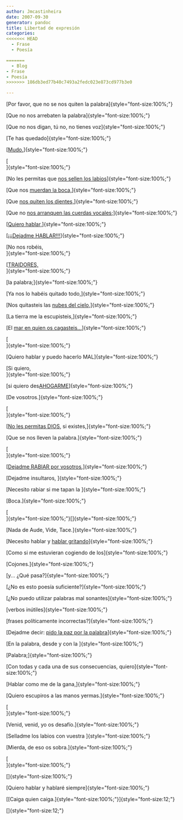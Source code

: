 ```yaml
---
author: Jmcastinheira
date: 2007-09-30
generator: pandoc
title: Libertad de expresión
categories:
<<<<<<< HEAD
  - Frase
  - Poesía

=======
  - Blog
- Frase
- Poesía
>>>>>>> 186db3ed77b40c7493a2fedc023e873cd977b3e0

---
```




[Por favor, que no se nos quiten la palabra]{style="font-size:100%;"}

[Que no nos arrebaten la palabra]{style="font-size:100%;"}

[Que no nos digan, tú no, no tienes voz]{style="font-size:100%;"}

[Te has quedado]{style="font-size:100%;"}

[[Mudo.](http://www.tebeosfera.com/Obra/Tebeo/Sinsentido/mudo.gif)]{style="font-size:100%;"}

[\
]{style="font-size:100%;"}

[No les permitas que [nos sellen los
labios](http://ivansainzpardo.blogia.com/upload/20051202145444-mudo.jpg)]{style="font-size:100%;"}

[Que nos [muerdan la
boca,](http://freak.blogs.sapo.pt/arquivo/Morder.jpg)]{style="font-size:100%;"}

[Que [nos quiten los
dientes,](http://img137.imageshack.us/img137/9276/sawiii2ha.png)]{style="font-size:100%;"}

[Que no [nos arranquen las cuerdas
vocales](http://www.milenio.com/index.php/2007/09/23/124536/);]{style="font-size:100%;"}

[[Quiero
hablar,](http://www.youtube.com/watch?v=VXnVy93MZ1g)]{style="font-size:100%;"}

[[¡¡¡Dejadme
HABLAR!!!](http://actualidad.terra.es/nacional/articulo/birmania_monjes_budistas_siguen_frente_1890448.htm)]{style="font-size:100%;"}

[No nos robéis,\
]{style="font-size:100%;"}

[[TRAIDORES,](http://actualidad.terra.es/nacional/articulo/junta_militar_birmania_asia_1890453.htm)\
]{style="font-size:100%;"}

[la palabra;]{style="font-size:100%;"}

[Ya nos lo habéis quitado todo,]{style="font-size:100%;"}

[Nos quitasteis las [nubes del
cielo](http://www.youtube.com/watch?v=eP9O66wo7iI),]{style="font-size:100%;"}

[La tierra me la escupisteis,]{style="font-size:100%;"}

[El [mar en quien os
cagasteis...](http://www.youtube.com/watch?v=-d64gVK85Bg)]{style="font-size:100%;"}

[\
]{style="font-size:100%;"}

[Quiero hablar y puedo hacerlo MAL]{style="font-size:100%;"}

[Si quiero,\
]{style="font-size:100%;"}

[si quiero
des[AHOGARME](http://www.youtube.com/watch?v=ZTMbcLZu_Ak)]{style="font-size:100%;"}

[De vosotros.]{style="font-size:100%;"}

[\
]{style="font-size:100%;"}

[[No les permitas DIOS](http://www.youtube.com/watch?v=U7BdZUwm47s), si
existes,]{style="font-size:100%;"}

[Que se nos lleven la palabra.]{style="font-size:100%;"}

[\
]{style="font-size:100%;"}

[[Dejadme RABIAR por
vosotros](http://www.youtube.com/watch?v=XyQDKLAhCY0),]{style="font-size:100%;"}

[Dejadme insultaros, ]{style="font-size:100%;"}

[Necesito rabiar si me tapan la ]{style="font-size:100%;"}

[Boca.]{style="font-size:100%;"}

[\
]{style="font-size:100%;"}[]{style="font-size:100%;"}

[Nada de Aude, Vide, Tace.]{style="font-size:100%;"}

[Necesito hablar y [hablar
gritando](http://www.youtube.com/watch?v=4ENL7tDHdzk)]{style="font-size:100%;"}

[Como si me estuvieran cogiendo de los]{style="font-size:100%;"}

[Cojones.]{style="font-size:100%;"}

[y... ¿Qué pasa?]{style="font-size:100%;"}

[¿No es esto poesía suficiente?]{style="font-size:100%;"}

[¿No puedo utilizar palabras mal sonantes]{style="font-size:100%;"}

[verbos inútiles]{style="font-size:100%;"}

[frases políticamente incorrectas?]{style="font-size:100%;"}

[Dejadme decir: [pido la paz por la
palabra](http://www.xuliocs.com/index.php?pagina=http://www.xuliocs.com/Esquisa/blasdeot.htm)]{style="font-size:100%;"}

[En la palabra, desde y con la ]{style="font-size:100%;"}

[Palabra;]{style="font-size:100%;"}

[Con todas y cada una de sus consecuencias,
quiero]{style="font-size:100%;"}

[Hablar como me de la gana,]{style="font-size:100%;"}

[Quiero escupiros a las manos yermas.]{style="font-size:100%;"}

[\
]{style="font-size:100%;"}

[Venid, venid, yo os desafío.]{style="font-size:100%;"}

[Selladme los labios con vuestra ]{style="font-size:100%;"}

[Mierda, de eso os sobra.]{style="font-size:100%;"}

[\
]{style="font-size:100%;"}

[]{style="font-size:100%;"}

[Quiero hablar y hablaré siempre]{style="font-size:100%;"}

[[Caiga quien caiga.]{style="font-size:100%;"}]{style="font-size:12;"}

[]{style="font-size:12;"}
